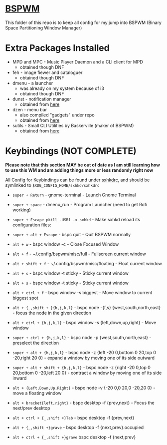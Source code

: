 [BSPWM](https://github.com/baskerville/bspwm)
=====

This folder of this repo is to keep all config for my jump into BSPWM (Binary Space Partitioning Window Manager)

# Extra Packages Installed
* MPD and MPC - Music Player Daemon and a CLI client for MPD
  * obtained though DNF
* feh - image fiewer and cataloguer
  * obtained though DNF
* dmenu - a launcher
  * was already on my system because of i3
  * obtained though DNF
* dunst - notification manager
  * obtained from [here](https://github.com/knopwob/dunst)
* dzen - menu bar
  * also compiled "gadgets" under repo
  * obtained from [here](https://github.com/robm/dzen)
* sutils - Small CLI Utilities by Baskerville (maker of BSPWM)
  * obtained from [here](https://github.com/baskerville/sutils)

# Keybindings (NOT COMPLETE)
**Please note that this section MAY be out of date as I am still learning how to use this WM and am adding things more or less randomly right now**

All Config for Keybindings can be found under [sxhkdrc](https://github.com/challsted/dotfiles/blob/master/bspwm/sxhkdrc), and should be symlinked to `$XDG_CONFIG_HOME/sxhkd/sxhkdrc`


* `super + Return` - gnome-terminal - Launch Gnome Terminal

* `super + space` - dmenu_run - Program Launcher (need to get Rofi working)

* `super + Escape pkill -USR1 -x sxhkd` - Make sxhkd reload its configuration files:

* `super + alt + Escape` - bspc quit - Quit BSPWM normally

* `alt + w` - bspc window -c - Close Focused Window

* `alt + f` - ~/.config/bspwm/misc/full - Fullscreen current window

* `alt + shift + f` - ~/.config/bspwm/misc/floating - Float current window

* `alt + s` - bspc window -t sticky - Sticky current window

* `alt + s` - bspc window -t sticky - Sticky current window

* `alt + ctrl + f` - bspc window -s biggest - Move window to current biggest spot

* `alt + {_,shift + }{h,j,k,l}` - bspc node -{f,s} {west,south,north,east} - focus the node in the given direction

* `alt + ctrl + {h,j,k,l}` - bspc window -s {left,down,up,right} - Move window

* `super + ctrl + {h,j,k,l}` - bspc node -p {west,south,north,east} - preselect the direction

* `super + alt + {h,j,k,l}` - bspc node -z {left -20 0,bottom 0 20,top 0 -20,right 20 0} - expand a window by moving one of its side outward

* `super + alt + shift + {h,j,k,l}` - bspc node -z {right -20 0,top 0 20,bottom 0 -20,left 20 0} - contract a window by moving one of its side inward

* `alt + {Left,Down,Up,Right}` - bspc node -v {-20 0,0 20,0 -20,20 0} - move a floating window

* `alt + bracket{left,right}` - bspc desktop -f {prev,next} - Focus the next/prev desktop

* `alt + ctrl + {_,shift +}Tab` - bspc desktop -f {prev,next}

* `alt + {_,shift +}grave` - bspc desktop -f {next,prev}.occupied

* `alt + ctrl + {_,shift +}grave` bspc desktop -f {next,prev}
